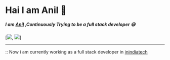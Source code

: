 #  Hai I am Anil :raising_hand:

  #####  I am [Anil](https://github.com/Anil-mn) ,Continuously Trying to be a full stack developer :smiley:

[<img src="https://img.shields.io/badge/node.js%20-%2343853D.svg?&style=for-the-badge&logo=node.js&logoColor=white"/>,
<img src="https://img.shields.io/badge/javascript%20-%23323330.svg?&style=for-the-badge&logo=javascript&logoColor=%23F7DF1E"/>]

---
:: Now i am currently working as a full stack developer in [inindiatech](https://inindiatech.com) 








